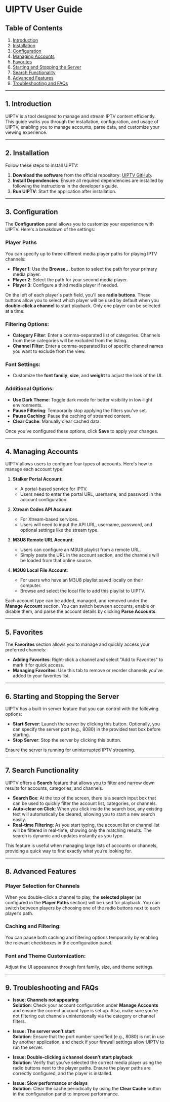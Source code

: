 # UIPTV User Guide

## Table of Contents
1. [Introduction](#1-introduction)
2. [Installation](#2-installation)
3. [Configuration](#3-configuration)
4. [Managing Accounts](#4-managing-accounts)
5. [Favorites](#5-favorites)
6. [Starting and Stopping the Server](#6-starting-and-stopping-the-server)
7. [Search Functionality](#7-search-functionality)
8. [Advanced Features](#8-advanced-features)
9. [Troubleshooting and FAQs](#9-troubleshooting-and-faqs)

---

## 1. Introduction
UIPTV is a tool designed to manage and stream IPTV content efficiently. This guide walks you through the installation, configuration, and usage of UIPTV, enabling you to manage accounts, parse data, and customize your viewing experience.

---

## 2. Installation
Follow these steps to install UIPTV:

1. **Download the software** from the official repository: [UIPTV GitHub](https://github.com/xixogo5105/uiptv).
2. **Install Dependencies**: Ensure all required dependencies are installed by following the instructions in the developer's guide.
3. **Run UIPTV**: Start the application after installation.

---

## 3. Configuration

The **Configuration** panel allows you to customize your experience with UIPTV. Here's a breakdown of the settings:

### Player Paths
You can specify up to three different media player paths for playing IPTV channels:

- **Player 1**: Use the **Browse...** button to select the path for your primary media player.
- **Player 2**: Select the path for your second media player.
- **Player 3**: Configure a third media player if needed.

On the left of each player's path field, you'll see **radio buttons**. These buttons allow you to select which player will be used by default when you **double-click a channel** to start playback. Only one player can be selected at a time.

### Filtering Options:
- **Category Filter**: Enter a comma-separated list of categories. Channels from these categories will be excluded from the listing.
- **Channel Filter**: Enter a comma-separated list of specific channel names you want to exclude from the view.

### Font Settings:
- Customize the **font family**, **size**, and **weight** to adjust the look of the UI.
  
### Additional Options:
- **Use Dark Theme**: Toggle dark mode for better visibility in low-light environments.
- **Pause Filtering**: Temporarily stop applying the filters you’ve set.
- **Pause Caching**: Pause the caching of streamed content.
- **Clear Cache**: Manually clear cached data.

Once you’ve configured these options, click **Save** to apply your changes.

---

## 4. Managing Accounts

UIPTV allows users to configure four types of accounts. Here's how to manage each account type:

1. **Stalker Portal Account**: 
   - A portal-based service for IPTV.
   - Users need to enter the portal URL, username, and password in the account configuration.
   
2. **Xtream Codes API Account**: 
   - For Xtream-based services.
   - Users will need to input the API URL, username, password, and optional settings like the stream type.
   
3. **M3U8 Remote URL Account**:
   - Users can configure an M3U8 playlist from a remote URL.
   - Simply paste the URL in the account section, and the channels will be loaded from that online source.
   
4. **M3U8 Local File Account**:
   - For users who have an M3U8 playlist saved locally on their computer.
   - Browse and select the local file to add this playlist to UIPTV.

Each account type can be added, managed, and removed under the **Manage Account** section. You can switch between accounts, enable or disable them, and parse the account details by clicking **Parse Accounts**.

---

## 5. Favorites

The **Favorites** section allows you to manage and quickly access your preferred channels:

- **Adding Favorites**: Right-click a channel and select "Add to Favorites" to mark it for quick access.
- **Managing Favorites**: Use this tab to remove or reorder channels you've added to your favorites list.

---

## 6. Starting and Stopping the Server

UIPTV has a built-in server feature that you can control with the following options:

- **Start Server**: Launch the server by clicking this button. Optionally, you can specify the server port (e.g., 8080) in the provided text box before starting.
- **Stop Server**: Stop the server by clicking this button.

Ensure the server is running for uninterrupted IPTV streaming.

---

## 7. Search Functionality

UIPTV offers a **Search** feature that allows you to filter and narrow down results for accounts, categories, and channels.

- **Search Box**: At the top of the screen, there is a search input box that can be used to quickly filter the account list, categories, or channels.
- **Auto-clear on Click**: When you click inside the search box, any existing text will automatically be cleared, allowing you to start a new search easily.
- **Real-time Filtering**: As you start typing, the account list or channel list will be filtered in real-time, showing only the matching results. The search is dynamic and updates instantly as you type.

This feature is useful when managing large lists of accounts or channels, providing a quick way to find exactly what you’re looking for.

---

## 8. Advanced Features

### Player Selection for Channels
When you double-click a channel to play, the **selected player** (as configured in the **Player Paths** section) will be used for playback. You can switch between players by choosing one of the radio buttons next to each player’s path.

### Caching and Filtering: 
You can pause both caching and filtering options temporarily by enabling the relevant checkboxes in the configuration panel.

### Font and Theme Customization:
Adjust the UI appearance through font family, size, and theme settings.

---

## 9. Troubleshooting and FAQs

- **Issue: Channels not appearing**  
  **Solution**: Check your account configuration under **Manage Accounts** and ensure the correct account type is set up. Also, make sure you’re not filtering out channels unintentionally via the category or channel filters.

- **Issue: The server won’t start**  
  **Solution**: Ensure that the port number specified (e.g., 8080) is not in use by another application, and check if your firewall settings allow UIPTV to run the server.

- **Issue: Double-clicking a channel doesn’t start playback**  
  **Solution**: Verify that you’ve selected the correct media player using the radio buttons next to the player paths. Ensure the player paths are correctly configured, and the player is installed.

- **Issue: Slow performance or delays**  
  **Solution**: Clear the cache periodically by using the **Clear Cache** button in the configuration panel to improve performance.
